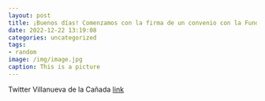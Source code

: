 ```yaml
---
layout: post
title: ¡Buenos días! Comenzamos con la firma de un convenio con la Fundación Educación y Libertad para la concesión de ayuda humanitari...
date: 2022-12-22 13:19:08
categories: uncategorized
tags:
- random
image: /img/image.jpg
caption: This is a picture
---
```

Twitter Villanueva de la Cañada [link](https://twitter.com/AytoVDLCanada/status/1605847020022992896)
